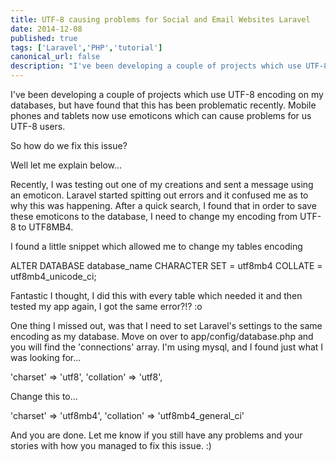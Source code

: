 ```yaml
---
title: UTF-8 causing problems for Social and Email Websites Laravel
date: 2014-12-08
published: true
tags: ['Laravel','PHP','tutorial']
canonical_url: false
description: "I've been developing a couple of projects which use UTF-8 encoding on my databases, but have found that this has been problematic recently. Mobile phones and tablets now use emoticons which can cause problems for us UTF-8 users.8"
---
```


I've been developing a couple of projects which use UTF-8 encoding on my databases, but have found that this has been problematic recently. Mobile phones and tablets now use emoticons which can cause problems for us UTF-8 users.

So how do we fix this issue?

Well let me explain below...

Recently, I was testing out one of my creations and sent a message using an emoticon. Laravel started spitting out errors and it confused me as to why this was happening. After a quick search, I found that in order to save these emoticons to the database, I need to change my encoding from UTF-8 to UTF8MB4.

I found a little snippet which allowed me to change my tables encoding

ALTER DATABASE database_name CHARACTER SET = utf8mb4 COLLATE = utf8mb4_unicode_ci;

Fantastic I thought, I did this with every table which needed it and then tested my app again, I got the same error?!? :o

One thing I missed out, was that I need to set Laravel's settings to the same encoding as my database. Move on over to app/config/database.php and you will find the 'connections' array. I'm using mysql, and I found just what I was looking for...

'charset' => 'utf8', 'collation' => 'utf8',

Change this to...

'charset' => 'utf8mb4', 'collation' => 'utf8mb4_general_ci'

And you are done. Let me know if you still have any problems and your stories with how you managed to fix this issue. :)

